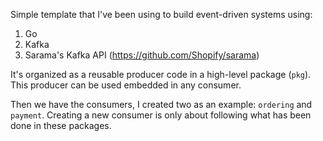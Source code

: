 Simple template that I've been using to build event-driven systems using:
1. Go
2. Kafka
3. Sarama's Kafka API (https://github.com/Shopify/sarama)

It's organized as a reusable producer code in a high-level package (`pkg`). This producer can be used embedded in any consumer. 

Then we have the consumers, I created two as an example: `ordering` and `payment`. Creating a new consumer is only about following what has been done in these packages. 
